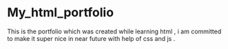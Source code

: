# My_html_portfolio
This is the portfolio which was created while learning html , i am committed to make it super nice in near future with help of css and js .
